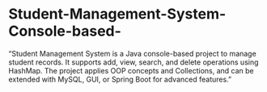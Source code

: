 # Student-Management-System-Console-based-
“Student Management System is a Java console-based project to manage student records. It supports add, view, search, and delete operations using HashMap. The project applies OOP concepts and Collections, and can be extended with MySQL, GUI, or Spring Boot for advanced features.”
